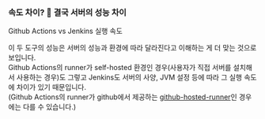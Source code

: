 ### 속도 차이? 🔑 결국 서버의 성능 차이
Github Actions vs Jenkins 실행 속도

이 두 도구의 성능은 서버의 성능과 환경에 따라 달라진다고 이해하는 게 더 맞는 것으로 보입니다.  
Github Actions의 runner가 self-hosted 환경인 경우(사용자가 직접 서버를 설치해서 사용하는 경우)도 그렇고 Jenkins도 서버의 사양, JVM 설정 등에 따라 그 실행 속도에 차이가 있기 때문입니다.  
(Github Actions의 runner가 github에서 제공하는 [github-hosted-runner](https://docs.github.com/en/actions/using-github-hosted-runners/about-github-hosted-runners/about-github-hosted-runners)인 경우에는 다를 수 있습니다.)

